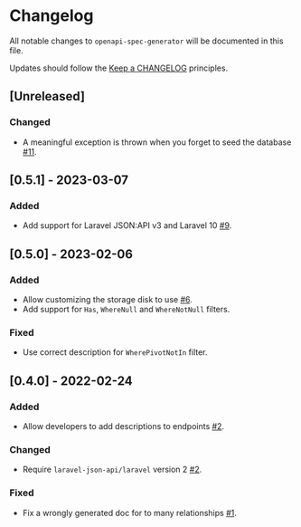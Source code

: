 # Changelog

All notable changes to `openapi-spec-generator` will be documented in this file.

Updates should follow the [Keep a CHANGELOG](https://keepachangelog.com/) principles.

## [Unreleased]

### Changed
- A meaningful exception is thrown when you forget to seed the database [#11](https://github.com/swisnl/openapi-spec-generator/pull/11).


## [0.5.1] - 2023-03-07

### Added
- Add support for Laravel JSON:API v3 and Laravel 10 [#9](https://github.com/swisnl/openapi-spec-generator/pull/9).


## [0.5.0] - 2023-02-06

### Added
- Allow customizing the storage disk to use [#6](https://github.com/swisnl/openapi-spec-generator/pull/6).
- Add support for `Has`, `WhereNull` and `WhereNotNull` filters.

### Fixed
- Use correct description for `WherePivotNotIn` filter.


## [0.4.0] - 2022-02-24

### Added
- Allow developers to add descriptions to endpoints [#2](https://github.com/swisnl/openapi-spec-generator/pull/2).

### Changed
- Require `laravel-json-api/laravel` version 2 [#2](https://github.com/swisnl/openapi-spec-generator/pull/2).

### Fixed
- Fix a wrongly generated doc for to many relationships [#1](https://github.com/swisnl/openapi-spec-generator/pull/1).
